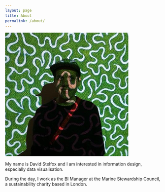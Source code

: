 ```yaml
---
layout: page
title: About
permalink: /about/
---
```


![me](/assets/me.jpg)


My name is David Stelfox and I am interested in information design, especially data visualisation.

During the day, I work as the BI Manager at the Marine Stewardship Council, a sustainability charity based in London. 


